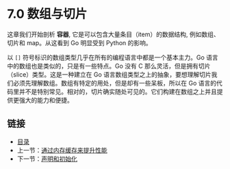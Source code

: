 # 7.0 数组与切片

这章我们开始剖析 **容器**, 它是可以包含大量条目（item）的数据结构, 例如数组、切片和 map。从这看到 Go 明显受到 Python 的影响。

以 `[]` 符号标识的数组类型几乎在所有的编程语言中都是一个基本主力。Go 语言中的数组也是类似的，只是有一些特点。Go 没有 C 那么灵活，但是拥有切片（slice）类型。这是一种建立在 Go 语言数组类型之上的抽象，要想理解切片我们必须先理解数组。数组有特定的用处，但是却有一些呆板，所以在 Go 语言的代码里并不是特别常见。相对的，切片确实随处可见的。它们构建在数组之上并且提供更强大的能力和便捷。


<extoc></extoc>

## 链接

- [目录](directory.md)
- 上一节：[通过内存缓存来提升性能](06.12.md)
- 下一节：[声明和初始化](07.1.md)
